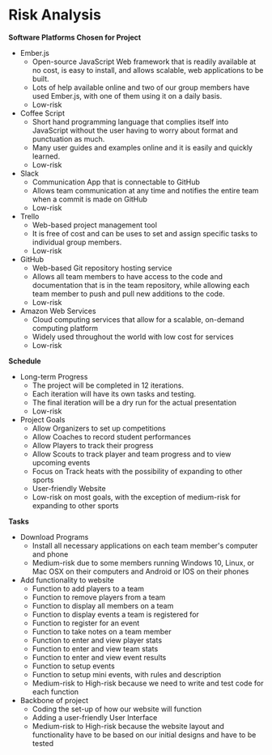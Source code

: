 # Risk Analysis


**Software Platforms Chosen for Project**

  - Ember.js
      - Open-source JavaScript Web framework that is readily available at no cost, is easy to install, and allows scalable, web applications to be built.
      - Lots of help available online and two of our group members have used Ember.js, with one of them using it on a daily basis.
      - Low-risk
  - Coffee Script
      - Short hand programming language that complies itself into JavaScript without the user having to worry about format and punctuation as much.
      - Many user guides and examples online and it is easily and quickly learned.
      - Low-risk
  - Slack
      - Communication App that is connectable to GitHub
      - Allows team communication at any time and notifies the entire team when a commit is made on GitHub
      - Low-risk
  - Trello
      - Web-based project management tool
      - It is free of cost and can be uses to set and assign specific tasks to individual group members.
      - Low-risk
  - GitHub
      - Web-based Git repository hosting service
      - Allows all team members to have access to the code and documentation that is in the team repository, while allowing each team member to push and pull new additions to the code.
      - Low-risk
  - Amazon Web Services
      - Cloud computing services that allow for a scalable, on-demand computing platform
      - Widely used throughout the world with low cost for services
      - Low-risk

**Schedule**

  - Long-term Progress
      - The project will be completed in 12 iterations.
      - Each iteration will have its own tasks and testing.
      - The final iteration will be a dry run for the actual presentation
      - Low-risk
  - Project Goals
      - Allow Organizers to set up competitions
      - Allow Coaches to record student performances
      - Allow Players to track their progress
      - Allow Scouts to track player and team progress and to view upcoming events
      - Focus on Track heats with the possibility of expanding to other sports
      - User-friendly Website
      - Low-risk on most goals, with the exception of medium-risk for expanding to other sports

**Tasks**

  - Download Programs
      - Install all necessary applications on each team member's computer and phone
      - Medium-risk due to some members running Windows 10, Linux, or Mac OSX on their computers and Android or IOS on their phones
  - Add functionality to website
      - Function to add players to a team
      - Function to remove players from a team
      - Function to display all members on a team
      - Function to display events a team is registered for
      - Function to register for an event
      - Function to take notes on a team member
      - Function to enter and view player stats
      - Function to enter and view team stats
      - Function to enter and view event results
      - Function to setup events
      - Function to setup mini events, with rules and description
      - Medium-risk to High-risk because we need to write and test code for each function
  -  Backbone of project
      - Coding the set-up of how our website will function 
      - Adding a user-friendly User Interface
      - Medium-risk to High-risk because the website layout and functionality have to be based on our initial designs and have to be tested
